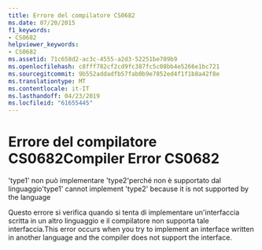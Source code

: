 ```yaml
---
title: Errore del compilatore CS0682
ms.date: 07/20/2015
f1_keywords:
- CS0682
helpviewer_keywords:
- CS0682
ms.assetid: 71c658d2-ac3c-4555-a2d3-52251be709b9
ms.openlocfilehash: c8fff782cf2cd9fc387fc5c08bb4e5266e1bc721
ms.sourcegitcommit: 9b552addadfb57fab0b9e7852ed4f1f1b8a42f8e
ms.translationtype: MT
ms.contentlocale: it-IT
ms.lasthandoff: 04/23/2019
ms.locfileid: "61655445"
---
```

# <a name="compiler-error-cs0682"></a><span data-ttu-id="d1bc8-102">Errore del compilatore CS0682</span><span class="sxs-lookup"><span data-stu-id="d1bc8-102">Compiler Error CS0682</span></span>
<span data-ttu-id="d1bc8-103">'type1' non può implementare 'type2'perché non è supportato dal linguaggio</span><span class="sxs-lookup"><span data-stu-id="d1bc8-103">'type1' cannot implement 'type2' because it is not supported by the language</span></span>  
  
 <span data-ttu-id="d1bc8-104">Questo errore si verifica quando si tenta di implementare un'interfaccia scritta in un altro linguaggio e il compilatore non supporta tale interfaccia.</span><span class="sxs-lookup"><span data-stu-id="d1bc8-104">This error occurs when you try to implement an interface written in another language and the compiler does not support the interface.</span></span>
